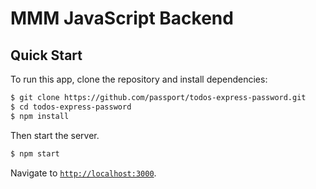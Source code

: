 # MMM JavaScript Backend 


## Quick Start

To run this app, clone the repository and install dependencies:

```bash
$ git clone https://github.com/passport/todos-express-password.git
$ cd todos-express-password
$ npm install
```

Then start the server.

```bash
$ npm start
```

Navigate to [`http://localhost:3000`](http://localhost:3000).
